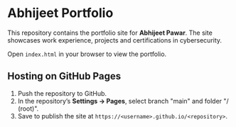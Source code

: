 # Abhijeet Portfolio

This repository contains the portfolio site for **Abhijeet Pawar**. The site showcases work experience, projects and certifications in cybersecurity.

Open `index.html` in your browser to view the portfolio.

## Hosting on GitHub Pages
1. Push the repository to GitHub.
2. In the repository’s **Settings → Pages**, select branch "main" and folder "/ (root)".
3. Save to publish the site at `https://<username>.github.io/<repository>`.
